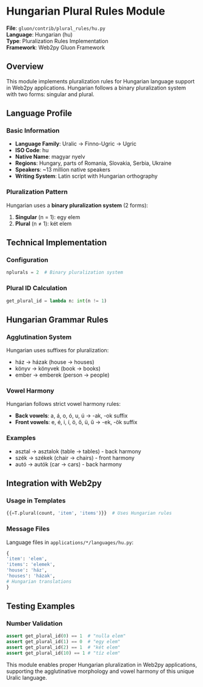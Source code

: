 # Hungarian Plural Rules Module

**File**: `gluon/contrib/plural_rules/hu.py`  
**Language**: Hungarian (hu)  
**Type**: Pluralization Rules Implementation  
**Framework**: Web2py Gluon Framework

## Overview

This module implements pluralization rules for Hungarian language support in Web2py applications. Hungarian follows a binary pluralization system with two forms: singular and plural.

## Language Profile

### Basic Information
- **Language Family**: Uralic → Finno-Ugric → Ugric
- **ISO Code**: hu
- **Native Name**: magyar nyelv
- **Regions**: Hungary, parts of Romania, Slovakia, Serbia, Ukraine
- **Speakers**: ~13 million native speakers
- **Writing System**: Latin script with Hungarian orthography

### Pluralization Pattern
Hungarian uses a **binary pluralization system** (2 forms):
1. **Singular** (n = 1): egy elem
2. **Plural** (n ≠ 1): két elem

## Technical Implementation

### Configuration
```python
nplurals = 2  # Binary pluralization system
```

### Plural ID Calculation
```python
get_plural_id = lambda n: int(n != 1)
```

## Hungarian Grammar Rules

### Agglutination System
Hungarian uses suffixes for pluralization:
- ház → házak (house → houses)
- könyv → könyvek (book → books)
- ember → emberek (person → people)

### Vowel Harmony
Hungarian follows strict vowel harmony rules:
- **Back vowels**: a, á, o, ó, u, ú → -ak, -ok suffix
- **Front vowels**: e, é, i, í, ö, ő, ü, ű → -ek, -ök suffix

### Examples
- asztal → asztalok (table → tables) - back harmony
- szék → székek (chair → chairs) - front harmony
- autó → autók (car → cars) - back harmony

## Integration with Web2py

### Usage in Templates
```python
{{=T.plural(count, 'item', 'items')}}  # Uses Hungarian rules
```

### Message Files
Language files in `applications/*/languages/hu.py`:
```python
{
'item': 'elem',
'items': 'elemek',
'house': 'ház',
'houses': 'házak',
# Hungarian translations
}
```

## Testing Examples

### Number Validation
```python
assert get_plural_id(0) == 1  # "nulla elem"
assert get_plural_id(1) == 0  # "egy elem"
assert get_plural_id(2) == 1  # "két elem"
assert get_plural_id(10) == 1 # "tíz elem"
```

This module enables proper Hungarian pluralization in Web2py applications, supporting the agglutinative morphology and vowel harmony of this unique Uralic language.
